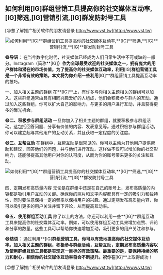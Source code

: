 ## **如何利用**[IG]**群组营销工具提高你的社交媒体互动率,**[IG]**筛选,**[IG]**营销引流,**[IG]**群发防封号工具**

[😍想了解推广相关软件的朋友请登录 http://www.vst.tw](http://www.vst.tw)

 <center><img src="https://vst.tw/MP4/tuiguang/png/7.png" alt="如何利用**[IG]**群组营销工具提高你的社交媒体互动率,**[IG]**筛选,**[IG]**营销引流,**[IG]**群发防封号工具"></center>

**😄导语：**
在当今数字化时代，社交媒体已经成为人们日常生活中不可或缺的一部分。Instagram（简称**[IG]**）作为全球最受欢迎的社交媒体之一，拥有庞大的用户群体和潜在的市场价值。为了提高你的社交媒体互动率，利用**[IG]**群组营销工具是一个非常有效的策略。本文将为你介绍一些利用**[IG]**群组营销工具提高互动率的技巧。

一、加入相关主题的群组
在**[IG]**上，有许多与你相关主题相关的群组可以加入。这些群组通常由具有相同兴趣爱好的人组成，他们会积极参与群内的互动。通过加入这些群组，你可以扩大自己的影响力，与更多的用户进行互动，并且获得更多的曝光机会。

**😄二、积极参与群组活动**
一旦你加入了相关主题的群组，就要积极参与群组活动。这包括回答问题、分享有价值的内容、发表意见等。通过积极参与群组活动，你可以建立起与其他用户的互动关系，并且获取一定程度的关注度。

**😄三、互帮互助**
在群组中，互帮互助是很常见的。你可以主动为其他用户提供帮助和建议，回答他们的问题，并与他们进行互动。这样做不仅可以增加你的社交影响力，还能够提高其他用户对你的认可度，从而为你的账号带来更多的关注和互动。

 <center><img src="https://vst.tw/MP4/tuiguang/png/6.png" alt="如何利用**[IG]**群组营销工具提高你的社交媒体互动率,**[IG]**筛选,**[IG]**营销引流,**[IG]**群发防封号工具"></center>

四、定期发布高质量内容
无论是在群组中还是在自己的账号上，发布高质量的内容都是吸引用户互动的关键。确保你的照片和文字内容都具有一定的吸引力和独特性，同时要注意保持一定的频率以保持用户的兴趣。通过定期发布高质量内容，你可以吸引更多的用户关注并留下评论，从而提高互动率。

**😄五、使用群组互动工具**
除了以上的方法，你还可以利用一些**[IG]**群组互动工具来提高你的社交媒体互动率。例如，可以使用群组互动工具来增加点赞、评论和分享的数量。这些工具可以帮助你快速增加互动，吸引更多的用户关注和参与。

**😄结语：**
通过利用**[IG]**群组营销工具，你可以有效地提高你的社交媒体互动率。加入相关主题的群组，积极参与群组活动，互帮互助，定期发布高质量内容以及使用群组互动工具都是实现这一目标的有效策略。最重要的是，要保持持续的努力和耐心，相信你的社交媒体互动率将会不断提升。祝你在**[IG]**上取得成功！

[😍想了解推广相关软件的朋友请登录 http://www.vst.tw](http://www.vst.tw)



